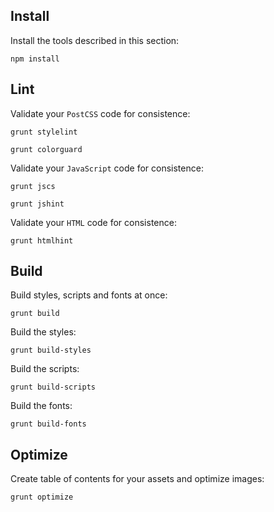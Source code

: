 Install
-------

Install the tools described in this section:

```
npm install
```


Lint
----

Validate your `PostCSS` code for consistence:

```
grunt stylelint
```

```
grunt colorguard
```

Validate your `JavaScript` code for consistence:

```
grunt jscs
```

```
grunt jshint
```

Validate your `HTML` code for consistence:

```
grunt htmlhint
```


Build
-----

Build styles, scripts and fonts at once:

```
grunt build
```

Build the styles:

```
grunt build-styles
```

Build the scripts:

```
grunt build-scripts
```

Build the fonts:

```
grunt build-fonts
```


Optimize
--------

Create table of contents for your assets and optimize images:

```
grunt optimize
```
